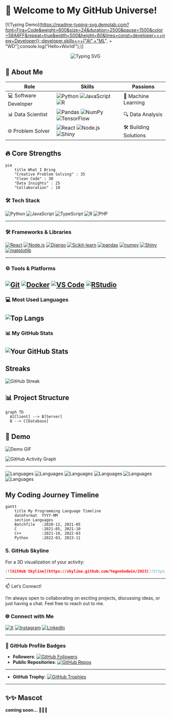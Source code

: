 # 🌌 Welcome to My GitHub Universe!
[![Typing Demo](https://readme-typing-svg.demolab.com?font=Fira+Code&weight=600&size=24&duration=2500&pause=1500&color=58A6FF&repeat=true&width=500&height=80&lines=const+developer+=+new+Developer();;developer.skills+=+["AI",+"ML", + "WD"];console.log("Hello+World!");)]
<div align="center">
  <img src="https://readme-typing-svg.herokuapp.com?font=Fira+Code&size=24&duration=3000&pause=500&color=58A6FF&center=true&vCenter=true&width=500&lines=Machine+Learning+Engineer;Python+%7C+R+%7C+SQL;Open+to+collaborate!" alt="Typing SVG" />
</div>
<div align="center">
  
 <!-- Replace with actual banner -->

</div>

## 🚀 About Me

<div align="center">

| **Role**              | **Skills**               | **Passions**            |
|-----------------------|--------------------------|-------------------------|
| 💻 Software Developer | ![Python](https://img.shields.io/badge/-Python-3776AB?logo=python&logoColor=white) ![JavaScript](https://img.shields.io/badge/-JavaScript-F7DF1E?logo=javascript&logoColor=black) ![R](https://img.shields.io/badge/-R-276DC3?logo=r&logoColor=white) | 🧠 Machine Learning |
| 📊 Data Scientist     | ![Pandas](https://img.shields.io/badge/-Pandas-150458?logo=pandas&logoColor=white) ![NumPy](https://img.shields.io/badge/-NumPy-013243?logo=numpy&logoColor=white) ![TensorFlow](https://img.shields.io/badge/-TensorFlow-FF6F00?logo=tensorflow&logoColor=white) | 🔍 Data Analysis |
| 🌐 Problem Solver     | ![React](https://img.shields.io/badge/-React-61DAFB?logo=react&logoColor=black) ![Node.js](https://img.shields.io/badge/-Node.js-339933?logo=node.js&logoColor=white) ![Shiny](https://img.shields.io/badge/-Shiny-092E20?logo=Shiny&logoColor=white) | 🛠️ Building Solutions |

</div>

## 🔥 Core Strengths

```mermaid
pie
    title What I Bring
    "Creative Problem Solving" : 35
    "Clean Code" : 30
    "Data Insights" : 25
    "Collaboration" : 10
```

### 🛠️ Tech Stack

![Python](https://img.shields.io/badge/python-3776AB?style=for-the-badge&logo=python&logoColor=white)
![JavaScript](https://img.shields.io/badge/javascript-F7DF1E?style=for-the-badge&logo=javascript&logoColor=black)
![TypeScript](https://img.shields.io/badge/typescript-3178C6?logo=typescript&logoColor=white&style=for-the-badge) 
![R](https://img.shields.io/badge/R-276DC3?logo=r&logoColor=white&style=for-the-badge) 
![PHP](https://img.shields.io/badge/PHP-777BB4?logo=php&logoColor=white&style=for-the-badge)

***

### 🛠️ Frameworks & Libraries

 [![React](https://img.shields.io/badge/react-61DAFB?style=for-the-badge&logo=react&logoColor=black)](https://reactjs.org/)
 [![Node.js](https://img.shields.io/badge/node.js-339933?style=for-the-badge&logo=node-dot-js&logoColor=white)](https://nodejs.org/)
 [![Django](https://img.shields.io/badge/django-092E20?style=for-the-badge&logo=django&logoColor=white)](https://www.djangoproject.com/)
 [![Scikit-learn](https://img.shields.io/badge/scikit--learn-F7931E?style=for-the-badge&logo=scikit-learn&logoColor=white)](https://scikit-learn.org/)
 [![pandas](https://img.shields.io/badge/pandas-150458?style=for-the-badge&logo=pandas&logoColor=white)](https://pandas.pydata.org/)
 [![numpy](https://img.shields.io/badge/numpy-013243?style=for-the-badge&logo=numpy&logoColor=white)](https://numpy.org/)
 [![Shiny](https://img.shields.io/badge/shiny-276DC3?logo=r&logoColor=white&style=for-the-badge)](https://shiny.posit.co/)
 [![matplotlib](https://img.shields.io/badge/matplotlib-11557C?style=for-the-badge&logo=matplotlib&logoColor=white)](https://matplotlib.org/)

   ---

### ⚙️ Tools & Platforms

 [![Git](https://img.shields.io/badge/git-F05032?style=for-the-badge&logo=git&logoColor=white)](https://git-scm.com/)
 [![Docker](https://img.shields.io/badge/docker-2496ED?style=for-the-badge&logo=docker&logoColor=white)](https://www.docker.com/)
 [![VS Code](https://img.shields.io/badge/vs%20code-007ACC?style=for-the-badge&logo=visual-studio-code&logoColor=white)](https://code.visualstudio.com/)
 [![RStudio](https://img.shields.io/badge/rstudio-75AADB?logo=rstudio&logoColor=white&style=for-the-badge)](https://posit.co/products/open-source/rstudio/)
---
### 💻 Most Used Languages
 ![Top Langs](https://github-readme-stats.vercel.app/api/top-langs/?username=YegonGodwin&layout=compact&langs_count=8&hide=Jupyter%20Notebook,Other&theme=dark&hide_border=true)
  ---
  ### 📊 My GitHub Stats

![Your GitHub Stats](https://github-readme-stats.vercel.app/api?username=YegonGodwin&show_icons=true&count_private=true&include_all_commits=true&theme=dark&hide_border=true)
---
## Streaks
![GitHub Streak](https://github-readme-streak-stats.herokuapp.com/?user=YegonGodwin&theme=default&mascot=true&random=123&theme=dark&hide_border=true)
## 📊 Project Structure
```mermaid
graph TD
  A[Client] --> B[Server]
  B --> C[Database]
```
## 🎥 Demo
![Demo GIF](demo.gif)

![GitHub Activity Graph](https://github-readme-activity-graph.vercel.app/graph?username=YegonGodwin&theme=github)

---
![Languages](https://img.shields.io/badge/-Batchfile-000000?style=flat&logo=gnubash)
![Languages](https://img.shields.io/badge/-C-A8B9CC?style=flat&logo=c)
![Languages](https://img.shields.io/badge/-R-276DC3?style=flat&logo=r)
![Languages](https://img.shields.io/badge/-Python-3776AB?style=flat&logo=python)
![Languages](https://img.shields.io/badge/-TypeScript-3178C6?style=flat&logo=typescript)
![Languages](https://img.shields.io/badge/-PHP-777BB4?style=flat&logo=php)

## My Coding Journey Timeline

```mermaid
gantt
    title My Programming Language Timeline
    dateFormat  YYYY-MM
    section Languages
    Batchfile   :2020-12, 2021-05
    C           :2021-05, 2021-10
    C++         :2021-10, 2022-03
    Python      :2022-03, 2023-11
```

### 5. **GitHub Skyline**
For a 3D visualization of your activity:
```markdown
[![GitHub Skyline](https://skyline.github.com/YegonGodwin/2023)](https://skyline.github.com)

```
---

📫 Let’s Connect!

I’m always open to collaborating on exciting projects, discussing ideas, or just having a chat. Feel free to reach out to me.
### 🌐 Connect with Me

[![X](https://img.shields.io/badge/X-1DA1F2?style=for-the-badge&logo=twitter&logoColor=white)](https://x.com/FlynnGoodie)
[![Instagram](https://img.shields.io/badge/INSTAGRAM-E4405F?style=for-the-badge&logo=instagram&logoColor=white)](https://instagram.com/godwinkibette)
[![LinkedIn](https://img.shields.io/badge/LINKEDIN-0077B5?style=for-the-badge&logo=linkedin&logoColor=white)](https://linkedin.com/in/godwinkibet)

---
### 🏅 GitHub Profile Badges

- **Followers**:           [![GitHub Followers](https://img.shields.io/github/followers/YegonGodwin?label=Followers&style=for-the-badge&color=orange)](https://github.com/YegonGodwin)
- **Public Repositories**: [![GitHub Repos](https://img.shields.io/github/repo-size/YegonGodwin/YegonGodwin?label=Repos&style=for-the-badge&color=blue)](https://github.com/yourusername?tab=repositories)
 ---
- **GitHub Trophy**:       [![GitHub Trophies](https://github-profile-trophy.vercel.app/?username=YegonGodwin&theme=dark&row=1&column=5&margin-w=15&margin-h=15)](https://github.com/YegonGodwin)


---

## ✨✨ Mascot
**coming soon... 🤡😈😎**
<!---
YegonGodwin/YegonGodwin is a ✨ special ✨ repository because its `README.md` (this file) appears on your GitHub profile.
You can click the Preview link to take a look at your changes.
--->
